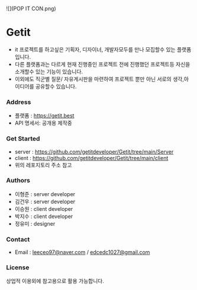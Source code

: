 ![](POP IT CON.png)
# Getit
- it 프로젝트를 하고싶은 기획자, 디자이너, 개발자모두를 만나 모집할수 있는 플랫폼 입니다.
- 다른 플랫폼과는 다르게 현재 진행중인 프로젝트 전에 진행했던 프로젝트등 자신을 소개할수 있는 기능이 있습니다.
- 이외에도 직군별 질문/ 자유게시판을 마련하여 프로젝트 뿐만 아닌 서로의 생각,아이디어를 공유할수 있습니다.

### Address
- 플랫폼 : https://getit.best
- API 명세서: 공개용 제작중

### Get Started
- server : https://github.com/getitdeveloper/Getit/tree/main/Server
- client : https://github.com/getitdeveloper/Getit/tree/main/client
- 위의 레포지토리 주소 참고

### Authors
- 이형준 : server developer
- 김건우 : server developer
- 이승원 : client developer
- 박지수 : client developer
- 정유미 : designer

### Contact
- Email : leeceo97@naver.com / edcedc1027@gmail.com

### License
상업적 이용외에 참고용으로 활용 가능합니다.